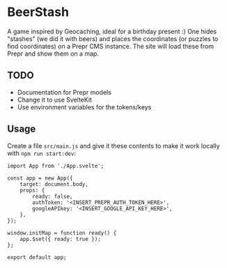 # BeerStash

A game inspired by Geocaching, ideal for a birthday present :) One hides "stashes" (we did it with beers) and places the coordinates (or puzzles to find coordinates) on a Prepr CMS instance. The site will load these from Prepr and show them on a map.

## TODO

- Documentation for Prepr models
- Change it to use SvelteKit
- Use environment variables for the tokens/keys

## Usage

Create a file `src/main.js` and give it these contents to make it work locally with `npm run start:dev`:

```
import App from './App.svelte';

const app = new App({
	target: document.body,
	props: {
		ready: false,
		authToken: '<INSERT_PREPR_AUTH_TOKEN_HERE>',
		googleAPIkey: '<INSERT_GOOGLE_API_KEY_HERE>',
	},
});

window.initMap = function ready() {
	app.$set({ ready: true });
};

export default app;
```